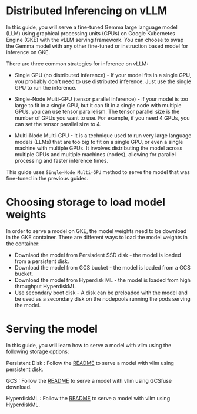 # Distributed Inferencing on vLLM

In this guide, you will serve a fine-tuned Gemma large language model (LLM) using graphical processing units (GPUs) on Google Kubernetes Engine (GKE) with the vLLM serving framework. You can choose to swap the Gemma model with any other fine-tuned or instruction based model for inference on GKE.

There are three common strategies for inference on vLLM:

- Single GPU (no distributed inference) - If your model fits in a single GPU, you probably don't need to use distributed inference. Just use the single GPU to run the inference.
  
- Single-Node Multi-GPU (tensor parallel inference) - If your model is too large to fit in a single GPU, but it can fit in a single node with multiple GPUs, you can use tensor parallelism. The tensor parallel size is the number of GPUs you want to use. For example, if you need 4 GPUs, you can set the tensor parallel size to 4.

- Multi-Node Multi-GPU - It is a technique used to run very large language models (LLMs) that are too big to fit on a single GPU, or even a single machine with multiple GPUs. It involves distributing the model across multiple GPUs and multiple machines (nodes), allowing for parallel processing and faster inference times.


This guide uses `Single-Node Multi-GPU` method to serve the model that was fine-tuned in the previous guides.


# Choosing storage to load model weights

In order to serve a model on GKE, the model weights need to be download in the GKE container.
There are different ways to load the model weights in the container:

* Downlaod the model from Persisdent SSD disk - the model is loaded from a persistent disk.
* Download the model from GCS bucket - the model is loaded from a GCS bucket.
* Download the model from Hyperdisk ML  - the model is loaded from high throughput HyperdiskML.
* Use secondary boot disk - A disk can be preloaded with the model and be used as a secondary disk on the nodepools running the pods serving the model.

# Serving the model

In this guide, you will learn how to serve a model with vllm using the following storage options:

Persistent Disk : Follow the [README](./persistent-disk/README.md) to serve a model with vllm using persistent disk.

GCS : Follow the [README](./gcsfuse/README.md) to serve a model with vllm using GCSfuse download.

HyperdiskML : Follow the [README](./hyperdiskML/README.md) to serve a model with vllm using HyperdiskML.


